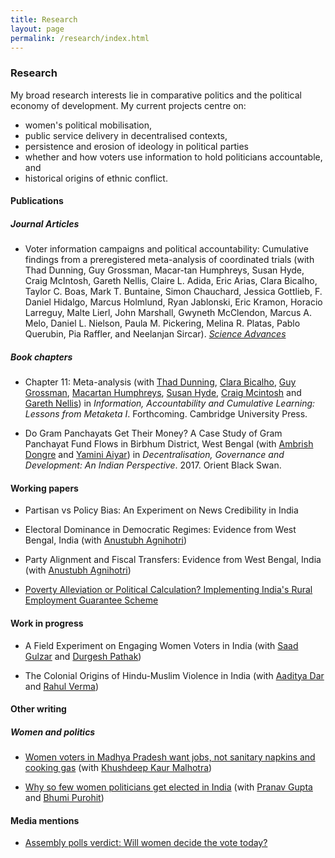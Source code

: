 ```yaml
---
title: Research
layout: page
permalink: /research/index.html
---
```


### Research
My broad research interests lie in comparative politics and the political economy of development. My current projects centre on: 
* women's political mobilisation, 
* public service delivery in decentralised contexts,
* persistence and erosion of ideology in political parties
* whether and how voters use information to hold politicians accountable, and
* historical origins of ethnic conflict.

#### Publications

##### Journal Articles
* Voter information campaigns and political accountability: Cumulative findings from a preregistered meta-analysis of coordinated trials (with Thad Dunning, Guy Grossman, Macar-tan Humphreys, Susan Hyde, Craig McIntosh, Gareth Nellis, Claire L. Adida, Eric Arias, Clara Bicalho, Taylor C. Boas, Mark T. Buntaine, Simon Chauchard, Jessica Gottlieb, F. Daniel Hidalgo, Marcus Holmlund, Ryan Jablonski, Eric Kramon, Horacio Larreguy, Malte Lierl, John Marshall, Gwyneth McClendon, Marcus A. Melo, Daniel L. Nielson, Paula M. Pickering, Melina R. Platas, Pablo Querubin, Pia Raffler, and Neelanjan Sircar). [_Science Advances_](https://advances.sciencemag.org/content/5/7/eaaw2612.full)

##### Book chapters
* Chapter 11: Meta-analysis (with [Thad Dunning](http://www.thaddunning.com/), [Clara Bicalho](https://wzb.eu/en/persons/clara-bicalho-maia-correia), [Guy Grossman](https://web.sas.upenn.edu/ggros/), [Macartan Humphreys](http://www.macartan.nyc/), [Susan Hyde](http://susan.hyde.co/), [Craig Mcintosh](http://gps.ucsd.edu/faculty-directory/craig-mcintosh.html) and [Gareth Nellis](http://www.garethnellis.com/)) in _Information, Accountability and Cumulative Learning: Lessons from Metaketa I_. Forthcoming. Cambridge University Press.

* Do Gram Panchayats Get Their Money? A Case Study of Gram Panchayat Fund Flows in Birbhum District, West Bengal (with [Ambrish Dongre](https://www.iima.ac.in/web/faculty/faculty-profiles/ambrish-dongre) and [Yamini Aiyar](http://www.cprindia.org/people/yamini-aiyar)) in _Decentralisation, Governance and Development: An Indian Perspective_. 2017. Orient Black Swan.

#### Working papers
* Partisan vs Policy Bias: An Experiment on News Credibility in India 

* Electoral Dominance in Democratic Regimes: Evidence from West Bengal, India (with [Anustubh Agnihotri](http://polisci.berkeley.edu/people/person/anustubh-agnihotri))

* Party Alignment and Fiscal Transfers: Evidence from West Bengal, India (with [Anustubh Agnihotri](http://polisci.berkeley.edu/people/person/anustubh-agnihotri))

* [Poverty Alleviation or Political Calculation? Implementing India's Rural Employment Guarantee Scheme](https://papers.ssrn.com/sol3/papers.cfm?abstract_id=2555738)

#### Work in progress
* A Field Experiment on Engaging Women Voters in India (with [Saad Gulzar](http://saadgulzar.com/) and [Durgesh Pathak](http://aamaadmiparty.org/teams/durgesh-pathak/)) 

* The Colonial Origins of Hindu-Muslim Violence in India (with [Aaditya Dar](https://aadityadar.com/) and [Rahul Verma](http://polisci.berkeley.edu/people/person/rahul-verma))

#### Other writing
##### Women and politics 
* [Women voters in Madhya Pradesh want jobs, not sanitary napkins and cooking gas](https://theprint.in/opinion/women-voters-in-madhya-pradesh-want-jobs-not-sanitary-napkins-and-cooking-gas/155742/) (with [Khushdeep Kaur Malhotra](https://www.ideasforindia.in/profile/khusdeep.html)) 

* [Why so few women politicians get elected in India](https://www.livemint.com/elections/lok-sabha-elections/why-so-few-women-politicians-get-elected-in-india-1557134520487.html) (with [Pranav Gupta](https://polisci.berkeley.edu/people/person/pranav-gupta) and [Bhumi Purohit](https://polisci.berkeley.edu/people/person/bhumi-purohit))


#### Media mentions
* [Assembly polls verdict: Will women decide the vote today?](https://mumbaimirror.indiatimes.com/news/india/assembly-polls-verdict-will-women-decide-the-vote-today/articleshow/67032480.cms?utm_source=contentofinterest&utm_medium=text&utm_campaign=cppst)